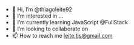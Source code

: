 - 👋 Hi, I’m @thiagoleite92
- 👀 I’m interested in ...
- 🌱 I’m currently learning JavaScript @FullStack
- 💞️ I’m looking to collaborate on 
- 📫 How to reach me leite.tjs@gmail.com

<!---
thiagoleite92/thiagoleite92 is a ✨ special ✨ repository because its `README.md` (this file) appears on your GitHub profile.
You can click the Preview link to take a look at your changes.
--->
